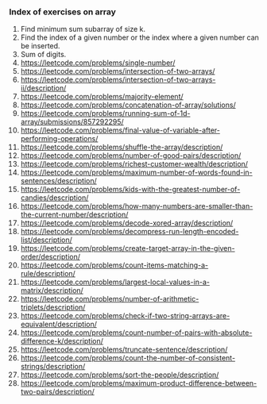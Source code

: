 ### Index of exercises on array

1. Find minimum sum subarray of size k.
9. Find the index of a given number or the index where a given number can be inserted.
10. Sum of digits.
11. https://leetcode.com/problems/single-number/
12. https://leetcode.com/problems/intersection-of-two-arrays/
13. https://leetcode.com/problems/intersection-of-two-arrays-ii/description/
14. https://leetcode.com/problems/majority-element/
16. https://leetcode.com/problems/concatenation-of-array/solutions/
17. https://leetcode.com/problems/running-sum-of-1d-array/submissions/857292295/
18. https://leetcode.com/problems/final-value-of-variable-after-performing-operations/
19. https://leetcode.com/problems/shuffle-the-array/description/
20. https://leetcode.com/problems/number-of-good-pairs/description/
21. https://leetcode.com/problems/richest-customer-wealth/description/
22. https://leetcode.com/problems/maximum-number-of-words-found-in-sentences/description/
23. https://leetcode.com/problems/kids-with-the-greatest-number-of-candies/description/
24. https://leetcode.com/problems/how-many-numbers-are-smaller-than-the-current-number/description/
25. https://leetcode.com/problems/decode-xored-array/description/
26. https://leetcode.com/problems/decompress-run-length-encoded-list/description/
27. https://leetcode.com/problems/create-target-array-in-the-given-order/description/
28. https://leetcode.com/problems/count-items-matching-a-rule/description/
29. https://leetcode.com/problems/largest-local-values-in-a-matrix/description/
30. https://leetcode.com/problems/number-of-arithmetic-triplets/description/
31. https://leetcode.com/problems/check-if-two-string-arrays-are-equivalent/description/
32. https://leetcode.com/problems/count-number-of-pairs-with-absolute-difference-k/description/
33. https://leetcode.com/problems/truncate-sentence/description/
34. https://leetcode.com/problems/count-the-number-of-consistent-strings/description/
35. https://leetcode.com/problems/sort-the-people/description/
36. https://leetcode.com/problems/maximum-product-difference-between-two-pairs/description/